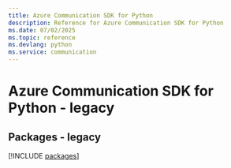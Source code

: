```yaml
---
title: Azure Communication SDK for Python
description: Reference for Azure Communication SDK for Python
ms.date: 07/02/2025
ms.topic: reference
ms.devlang: python
ms.service: communication
---
```

# Azure Communication SDK for Python - legacy
## Packages - legacy
[!INCLUDE [packages](communication-index.md)]